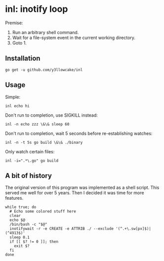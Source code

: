 # inl: inotify loop

Premise:
1. Run an arbitrary shell command.
2. Wait for a file-system event in the current working directory.
3. Goto 1.

## Installation
`go get -u github.com/y3llowcake/inl`

## Usage
Simple:

`inl echo hi`

Don't run to completion, use SIGKILL instead:

`inl -n echo zzz \&\& sleep 60`

Don't run to completion, wait 5 seconds before re-establishing watches:

`inl -n -t 5s go build \&\& ./binary`

Only watch certain files:

`inl -i=".*\.go" go build`

## A bit of history
The original version of this program was implemented as a shell script. This served me well for over 5 years. Then I decided it was time for more features.

```
while true; do
  # Echo some colored stuff here
  clear
  echo $@
  /bin/bash -c "$@"
  inotifywait -r -e CREATE -e ATTRIB ./ --exclude '(^.+\.sw[px]$)|(^4913$)'
  sleep 0.1
  if [[ $? != 0 ]]; then
    exit $?
  fi
done
```
